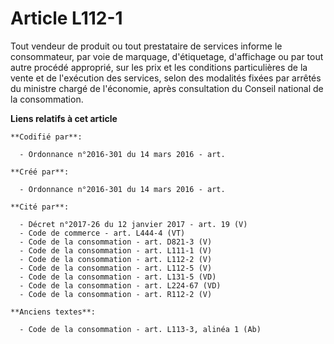 # Article L112-1

Tout vendeur de produit ou tout prestataire de services informe le consommateur, par voie de marquage, d'étiquetage,
d'affichage ou par tout autre procédé approprié, sur les prix et les conditions particulières de la vente et de l'exécution
des services, selon des modalités fixées par arrêtés du ministre chargé de l'économie, après consultation du Conseil national
de la consommation.

**Liens relatifs à cet article**

	**Codifié par**:

	  - Ordonnance n°2016-301 du 14 mars 2016 - art.

	**Créé par**:

	  - Ordonnance n°2016-301 du 14 mars 2016 - art.

	**Cité par**:

	  - Décret n°2017-26 du 12 janvier 2017 - art. 19 (V)
	  - Code de commerce - art. L444-4 (VT)
	  - Code de la consommation - art. D821-3 (V)
	  - Code de la consommation - art. L111-1 (V)
	  - Code de la consommation - art. L112-2 (V)
	  - Code de la consommation - art. L112-5 (V)
	  - Code de la consommation - art. L131-5 (VD)
	  - Code de la consommation - art. L224-67 (VD)
	  - Code de la consommation - art. R112-2 (V)

	**Anciens textes**:

	  - Code de la consommation - art. L113-3, alinéa 1 (Ab)
